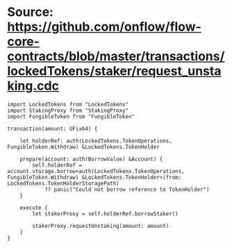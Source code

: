 # Source: https://github.com/onflow/flow-core-contracts/blob/master/transactions/lockedTokens/staker/request_unstaking.cdc

```
import LockedTokens from "LockedTokens"
import StakingProxy from "StakingProxy"
import FungibleToken from "FungibleToken"

transaction(amount: UFix64) {

    let holderRef: auth(LockedTokens.TokenOperations, FungibleToken.Withdraw) &LockedTokens.TokenHolder

    prepare(account: auth(BorrowValue) &Account) {
        self.holderRef = account.storage.borrow<auth(LockedTokens.TokenOperations, FungibleToken.Withdraw) &LockedTokens.TokenHolder>(from: LockedTokens.TokenHolderStoragePath)
            ?? panic("Could not borrow reference to TokenHolder")
    }

    execute {
        let stakerProxy = self.holderRef.borrowStaker()

        stakerProxy.requestUnstaking(amount: amount)
    }
}

```